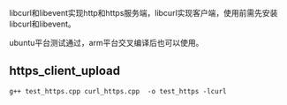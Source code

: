 
libcurl和libevent实现http和https服务端，libcurl实现客户端，使用前需先安装libcurl和libevent。

ubuntu平台测试通过，arm平台交叉编译后也可以使用。

## https_client_upload
`g++ test_https.cpp curl_https.cpp  -o test_https -lcurl`